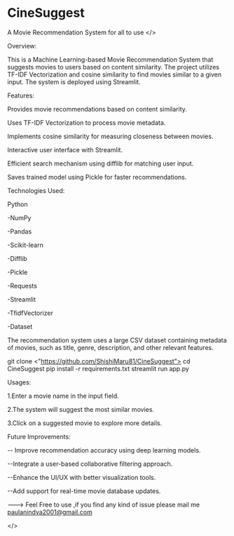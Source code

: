 # CineSuggest


A Movie Recommendation System for all to use </>

Overview:

This is a Machine Learning-based Movie Recommendation System that suggests movies to users based on content similarity. The project utilizes TF-IDF Vectorization and cosine similarity to find movies similar to a given input. The system is deployed using Streamlit.

Features:

Provides movie recommendations based on content similarity.

Uses TF-IDF Vectorization to process movie metadata.

Implements cosine similarity for measuring closeness between movies.

Interactive user interface with Streamlit.

Efficient search mechanism using difflib for matching user input.

Saves trained model using Pickle for faster recommendations.

Technologies Used:

Python

-NumPy

-Pandas

-Scikit-learn

-Difflib

-Pickle

-Requests

-Streamlit

-TfidfVectorizer

-Dataset

The recommendation system uses a large CSV dataset containing metadata of movies, such as title, genre, description, and other relevant features.

git clone <"https://github.com/ShishiMaru81/CineSuggest">
cd CineSuggest
pip install -r requirements.txt
streamlit run app.py

Usages:

1.Enter a movie name in the input field.

2.The system will suggest the most similar movies.

3.Click on a suggested movie to explore more details.

Future Improvements:

-- Improve recommendation accuracy using deep learning models.

--Integrate a user-based collaborative filtering approach.

--Enhance the UI/UX with better visualization tools.

--Add support for real-time movie database updates.

---> Feel Free to use ,if you find any kind of issue please mail me paulanindya2001@gmail.com 

</>
